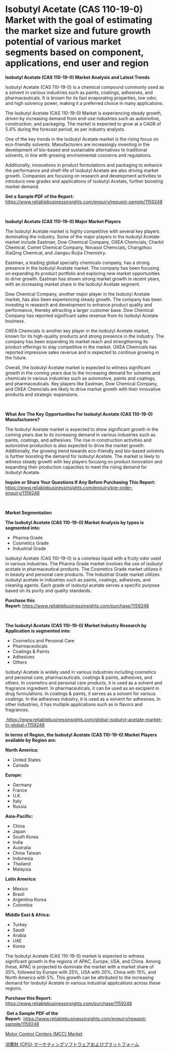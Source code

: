 <p><h1>Isobutyl Acetate (CAS 110-19-0) Market with the goal of estimating the market size and future growth potential of various market segments based on component, applications, end user and region</h1></p><p><strong>Isobutyl Acetate (CAS 110-19-0) Market Analysis and Latest Trends</strong></p>
<p><p>Isobutyl Acetate (CAS 110-19-0) is a chemical compound commonly used as a solvent in various industries such as paints, coatings, adhesives, and pharmaceuticals. It is known for its fast evaporating properties, low odor, and high solvency power, making it a preferred choice in many applications.</p><p>The Isobutyl Acetate (CAS 110-19-0) Market is experiencing steady growth, driven by increasing demand from end-use industries such as automotive, construction, and packaging. The market is expected to grow at a CAGR of 5.4% during the forecast period, as per industry analysts.</p><p>One of the key trends in the Isobutyl Acetate market is the rising focus on eco-friendly solvents. Manufacturers are increasingly investing in the development of bio-based and sustainable alternatives to traditional solvents, in line with growing environmental concerns and regulations.</p><p>Additionally, innovations in product formulations and packaging to enhance the performance and shelf-life of Isobutyl Acetate are also driving market growth. Companies are focusing on research and development activities to introduce new grades and applications of Isobutyl Acetate, further boosting market demand.</p></p>
<p><strong>Get a Sample PDF of the Report:&nbsp;</strong> <a href="https://www.reliablebusinessinsights.com/enquiry/request-sample/1159248">https://www.reliablebusinessinsights.com/enquiry/request-sample/1159248</a></p>
<p>&nbsp;</p>
<p><strong>Isobutyl Acetate (CAS 110-19-0) Major Market Players</strong></p>
<p><p>The Isobutyl Acetate market is highly competitive with several key players dominating the industry. Some of the major players in the Isobutyl Acetate market include Eastman, Dow Chemical Company, OXEA Chemcials, Charkit Chemical, Comet Chemical Company, Novasol Chemcials, Changzhou XiaQing Chemical, and Jiangsu Ruijia Chemistry.</p><p>Eastman, a leading global specialty chemicals company, has a strong presence in the Isobutyl Acetate market. The company has been focusing on expanding its product portfolio and exploring new market opportunities to drive growth. Eastman has shown strong market growth in recent years, with an increasing market share in the Isobutyl Acetate segment.</p><p>Dow Chemical Company, another major player in the Isobutyl Acetate market, has also been experiencing steady growth. The company has been investing in research and development to enhance product quality and performance, thereby attracting a larger customer base. Dow Chemical Company has reported significant sales revenue from its Isobutyl Acetate business.</p><p>OXEA Chemcials is another key player in the Isobutyl Acetate market, known for its high-quality products and strong presence in the industry. The company has been expanding its market reach and strengthening its product offerings to stay competitive in the market. OXEA Chemcials has reported impressive sales revenue and is expected to continue growing in the future.</p><p>Overall, the Isobutyl Acetate market is expected to witness significant growth in the coming years due to the increasing demand for solvents and chemicals in various industries such as automotive, paints and coatings, and pharmaceuticals. Key players like Eastman, Dow Chemical Company, and OXEA Chemcials are likely to drive market growth with their innovative products and strategic expansions.</p></p>
<p>&nbsp;</p>
<p><strong>What Are The Key Opportunities For Isobutyl Acetate (CAS 110-19-0) Manufacturers?</strong></p>
<p><p>The Isobutyl Acetate market is expected to show significant growth in the coming years due to its increasing demand in various industries such as paints, coatings, and adhesives. The rise in construction activities and automotive production is also expected to drive the market growth. Additionally, the growing trend towards eco-friendly and bio-based solvents is further boosting the demand for Isobutyl Acetate. The market is likely to witness steady growth with key players focusing on product innovation and expanding their production capacities to meet the rising demand for Isobutyl Acetate.</p></p>
<p><strong>Inquire or Share Your Questions If Any Before Purchasing This Report:</strong> <a href="https://www.reliablebusinessinsights.com/enquiry/pre-order-enquiry/1159248">https://www.reliablebusinessinsights.com/enquiry/pre-order-enquiry/1159248</a></p>
<p>&nbsp;</p>
<p><strong>Market Segmentation</strong></p>
<p><strong>The Isobutyl Acetate (CAS 110-19-0) Market Analysis by types is segmented into:</strong></p>
<p><ul><li>Pharma Grade</li><li>Cosmetics Grade</li><li>Industrial Grade</li></ul></p>
<p><p>Isobutyl Acetate (CAS 110-19-0) is a colorless liquid with a fruity odor used in various industries. The Pharma Grade market involves the use of isobutyl acetate in pharmaceutical products. The Cosmetics Grade market utilizes it in beauty and personal care products. The Industrial Grade market utilizes isobutyl acetate in industries such as paints, coatings, adhesives, and cleaning agents. Each grade of isobutyl acetate serves a specific purpose based on its purity and quality standards.</p></p>
<p><strong>Purchase this Report:&nbsp;</strong><a href="https://www.reliablebusinessinsights.com/purchase/1159248">https://www.reliablebusinessinsights.com/purchase/1159248</a></p>
<p>&nbsp;</p>
<p><strong>The Isobutyl Acetate (CAS 110-19-0) Market Industry Research by Application is segmented into:</strong></p>
<p><ul><li>Cosmetics and Personal Care</li><li>Pharmaceuticals</li><li>Coatings & Paints</li><li>Adhesives</li><li>Others</li></ul></p>
<p><p>Isobutyl Acetate is widely used in various industries including cosmetics and personal care, pharmaceuticals, coatings & paints, adhesives, and others. In cosmetics and personal care products, it is used as a solvent and fragrance ingredient. In pharmaceuticals, it can be used as an excipient in drug formulations. In coatings & paints, it serves as a solvent for various coatings. In the adhesives industry, it is used as a solvent for adhesives. In other industries, it has multiple applications such as in flavors and fragrances.</p></p>
<p><a href="https://www.reliablebusinessinsights.com/global-isobutyl-acetate-market-in-global-r1159248">&nbsp;https://www.reliablebusinessinsights.com/global-isobutyl-acetate-market-in-global-r1159248</a></p>
<p><strong>In terms of Region, the Isobutyl Acetate (CAS 110-19-0) Market Players available by Region are:</strong></p>
<p>
    <p> <strong> North America: </strong>
        <ul>
            <li>United States</li>
            <li>Canada</li>
        </ul>
        </p> 
    <p> <strong> Europe: </strong>
        <ul>
            <li>Germany</li>
            <li>France</li>
            <li>U.K.</li>
            <li>Italy</li>
            <li>Russia</li>
        </ul>
        </p> 
    <p> <strong> Asia-Pacific: </strong>
        <ul>
            <li>China</li>
            <li>Japan</li>
            <li>South Korea</li>
            <li>India</li>
            <li>Australia</li>
            <li>China Taiwan</li>
            <li>Indonesia</li>
            <li>Thailand</li>
            <li>Malaysia</li>
        </ul>
        </p> 
    <p> <strong> Latin America: </strong>
        <ul>
            <li>Mexico</li>
            <li>Brazil</li>
            <li>Argentina Korea</li>
            <li>Colombia</li>
        </ul>
        </p> 
    <p> <strong> Middle East & Africa: </strong>
        <ul>
            <li>Turkey</li>
            <li>Saudi</li>
            <li>Arabia</li>
            <li>UAE</li>
            <li>Korea</li>
        </ul>
    </p>
    </p>
<p><p>The Isobutyl Acetate (CAS 110-19-0) market is expected to witness significant growth in the regions of APAC, Europe, USA, and China. Among these, APAC is projected to dominate the market with a market share of 35%, followed by Europe with 25%, USA with 20%, China with 15%, and North America with 5%. This growth can be attributed to the increasing demand for Isobutyl Acetate in various industrial applications across these regions.</p></p>
<p><strong>Purchase this Report: </strong><a href="https://www.reliablebusinessinsights.com/purchase/1159248">https://www.reliablebusinessinsights.com/purchase/1159248</a></p>
<p>&nbsp;<strong>Get a Sample PDF of the Report:&nbsp;&nbsp;</strong><a href="https://www.reliablebusinessinsights.com/enquiry/request-sample/1159248">https://www.reliablebusinessinsights.com/enquiry/request-sample/1159248</a></p>
<p><strong></strong></p>
<p><p><a href="https://github.com/redneck06/Market-Research-Report-List-3/blob/main/motor-control-centers-mcc-market.md">Motor Control Centers (MCC) Market</a></p><p><a href="https://medium.com/@cielostamm/%E6%B6%88%E8%B2%BB%E8%B2%A1-cpg-%E3%83%9E%E3%83%BC%E3%82%B1%E3%83%86%E3%82%A3%E3%83%B3%E3%82%B0%E3%82%BD%E3%83%95%E3%83%88%E3%82%A6%E3%82%A7%E3%82%A2%E3%81%8A%E3%82%88%E3%81%B3%E3%83%97%E3%83%A9%E3%83%83%E3%83%88%E3%83%95%E3%82%A9%E3%83%BC%E3%83%A0%E5%B8%82%E5%A0%B4-2031%E5%B9%B4%E3%81%BE%E3%81%A7%E3%81%AE%E6%88%90%E5%8A%9F%E3%81%99%E3%82%8B%E3%83%93%E3%82%B8%E3%83%8D%E3%82%B9%E6%88%A6%E7%95%A5%E3%81%AE%E9%8D%B5%E3%82%92%E4%BA%88%E6%B8%AC-832a6acf6077">消費財 (CPG) マーケティングソフトウェアおよびプラットフォーム</a></p></p>